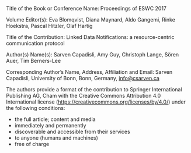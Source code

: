 Title of the Book or Conference Name:  Proceedings of ESWC 2017

Volume Editor(s): Eva Blomqvist, Diana Maynard, Aldo Gangemi, Rinke Hoekstra, Pascal Hitzler, Olaf Hartig

Title of the Contribution: Linked Data Notifications: a resource-centric communication protocol

Author(s) Name(s): Sarven Capadisli, Amy Guy, Christoph Lange, Sören Auer, Tim Berners-Lee

Corresponding Author’s Name, Address, Affiliation and Email: Sarven Capadisli, University of Bonn, Bonn, Germany, info@csarven.ca

The authors provide a format of the contribution to Springer International Publishing AG, Cham with the Creative Commons Attribution 4.0 International license (https://creativecommons.org/licenses/by/4.0/) under the following conditions:

* the full article; content and media
* immediately and permanently
* discoverable and accessible from their services
* to anyone (humans and machines)
* free of charge